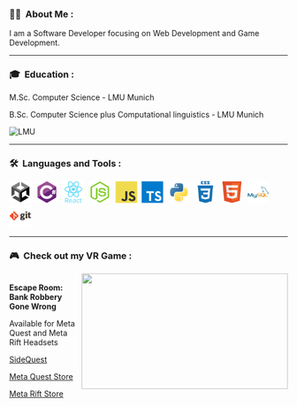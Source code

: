 ### :technologist: &nbsp;About Me :

I am a Software Developer focusing on Web Development and Game Development.

---

### 🎓 &nbsp;Education :
M.Sc. Computer Science - LMU Munich

B.Sc. Computer Science plus Computational linguistics - LMU Munich

<img src="https://cms-cdn.lmu.de/assets/img/Logo_LMU.svg" title="LMU" alt="LMU" width="80" height="40"/>

---

### 🛠 &nbsp;Languages and Tools :

<p>
<img src="https://github.com/devicons/devicon/blob/master/icons/unity/unity-original.svg" title="Unity" alt="Unity" width="40" height="40"/>&nbsp;
<img src="https://github.com/devicons/devicon/blob/master/icons/csharp/csharp-original.svg" title="Csharp" alt="Csharp" width="40" height="40"/>&nbsp;
<img src="https://github.com/devicons/devicon/blob/master/icons/react/react-original-wordmark.svg" title="React" alt="React" width="40" height="40"/>&nbsp;
<img src="https://github.com/devicons/devicon/blob/master/icons/nodejs/nodejs-original.svg" title="NodeJS" alt="NodeJS" width="40" height="40"/>&nbsp;
<img src="https://github.com/devicons/devicon/blob/master/icons/javascript/javascript-original.svg" title="JavaScript" alt="JavaScript" width="40" height="40"/>&nbsp;
<img src="https://github.com/devicons/devicon/blob/master/icons/typescript/typescript-original.svg" title="TypeScript" alt="TypeScript" width="40" height="40"/>&nbsp;
<img src="https://github.com/devicons/devicon/blob/master/icons/python/python-original.svg" title="Python" alt="Python" width="40" height="40"/>&nbsp;
<img src="https://github.com/devicons/devicon/blob/master/icons/css3/css3-plain-wordmark.svg"  title="CSS3" alt="CSS" width="40" height="40"/>&nbsp;
<img src="https://github.com/devicons/devicon/blob/master/icons/html5/html5-original.svg" title="HTML5" alt="HTML" width="40" height="40"/>&nbsp;
<img src="https://github.com/devicons/devicon/blob/master/icons/mysql/mysql-original-wordmark.svg" title="MySQL"  alt="MySQL" width="40" height="40"/>&nbsp;
<img src="https://github.com/devicons/devicon/blob/master/icons/git/git-original-wordmark.svg" title="Git" **alt="Git" width="40" height="40"/>&nbsp;
</p>

---

### :video_game: &nbsp;Check out my VR Game :
<div align="center">
<img src="https://vasil4n.com/images/2560%D1%851440Tiny.png" align="right" width="373.5px" height="208.5px">
</div>
<br>
<b>Escape Room: Bank Robbery Gone Wrong</b>
<p>Available for Meta Quest and Meta Rift Headsets</p>

<a href="https://sidequestvr.com/app/6865/">SideQuest</a> 

<a href="https://www.oculus.com/experiences/quest/4528444947250227/">Meta Quest Store</a> 

<a href="https://www.oculus.com/experiences/rift/4116075871835917/">Meta Rift Store</a>





<!--
**Vasil4N/vasil4n** is a ✨ _special_ ✨ repository because its `README.md` (this file) appears on your GitHub profile.

Here are some ideas to get you started:

- 🔭 I’m currently working on ...
- 🌱 I’m currently learning ...
- 👯 I’m looking to collaborate on ...
- 🤔 I’m looking for help with ...
- 💬 Ask me about ...
- 📫 How to reach me: ...
- 😄 Pronouns: ...
- ⚡ Fun fact: ...
-->
